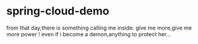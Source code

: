 # spring-cloud-demo
from that day,there is something calling me inside:
give me more,give me more power !
even if i become a demon,anything to protect her...
